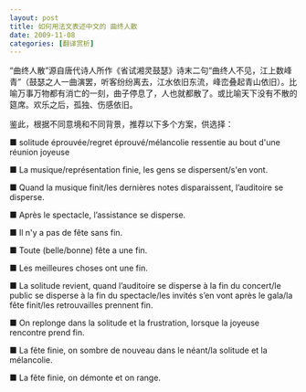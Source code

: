 ```yaml
---
layout: post
title: 如何用法文表述中文的 曲终人散
date: 2009-11-08
categories: [翻译赏析]  
---
```


“曲终人散”源自唐代诗人所作《省试湘灵鼓瑟》诗末二句“曲终人不见，江上数峰青”（鼓瑟之人一曲演罢，听客纷纷离去，江水依旧东流，峰峦叠起青山依旧）。比喻万事万物都有消亡的一刻，曲子停息了，人也就都散了。或比喻天下没有不散的筵席。欢乐之后，孤独、伤感依旧。

鉴此，根据不同意境和不同背景，推荐以下多个方案，供选择：

■ solitude éprouvée/regret éprouvé/mélancolie ressentie au bout d'une réunion joyeuse

■ La musique/représentation finie, les gens se dispersent/s'en vont.

■ Quand la musique finit/les dernières notes disparaissent, l’auditoire se disperse.

■ Après le spectacle, l’assistance se disperse.

■ Il n'y a pas de fête sans fin.

■ Toute (belle/bonne) fête a une fin.

■ Les meilleures choses ont une fin.

■ La solitude revient, quand l’auditoire se disperse à la fin du concert/le public se disperse à la fin du spectacle/les invités s’en vont après le gala/la fête finit/les retrouvailles prennent fin.

■ On replonge dans la solitude et la frustration, lorsque la joyeuse rencontre prend fin.

■ La fête finie, on sombre de nouveau dans le néant/la solitude et la mélancolie.

■ La fête finie, on démonte et on range.
